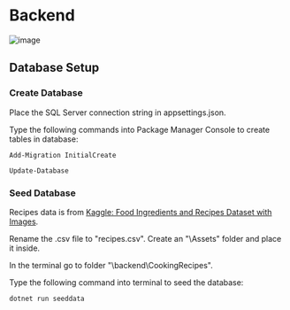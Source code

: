 # Backend

![image](https://github.com/GrujicBard/CookingRecipes/assets/33715866/93fa69ff-1389-45fd-acb5-ffbf61e37e92)


## Database Setup
### Create Database
Place the SQL Server connection string in appsettings.json.

Type the following commands into Package Manager Console to create tables in database:

`Add-Migration InitialCreate`

`Update-Database`
### Seed Database
Recipes data is from [Kaggle: Food Ingredients and Recipes Dataset with Images](https://pages.github.com/](https://www.kaggle.com/datasets/pes12017000148/food-ingredients-and-recipe-dataset-with-images)https://www.kaggle.com/datasets/pes12017000148/food-ingredients-and-recipe-dataset-with-images/).

Rename the .csv file to "recipes.csv". Create an "\Assets" folder and place it inside.

In the terminal go to folder "\backend\CookingRecipes".

Type the following command into terminal to seed the database:

`dotnet run seeddata`

